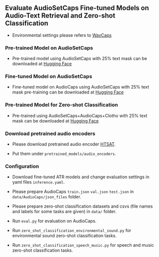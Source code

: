 ## Evaluate AudioSetCaps Fine-tuned Models on Audio-Text Retrieval and Zero-shot Classification
* Environmental settings please refers to [WavCaps](https://github.com/XinhaoMei/WavCaps)

### Pre-trained Model on AudioSetCaps
* Pre-trained model using AudioSetCaps with 25% text mask can be downloaded at [Hugging Face](https://huggingface.co/datasets/baijs/AudioSetCaps/blob/main/Model/ATR_HTSAT%2BRoBERTa_ASC_PT_mask25_T2AR1_32.8_A2TR1_44.5.pt)

### Fine-tuned Model on AudioSetCaps
* Fine-tuned model on AudioCaps using AudioSetCaps with 25% text mask pre-training can be downloaded at [Hugging Face](https://huggingface.co/datasets/baijs/AudioSetCaps/blob/main/Model/ATR_HTSAT%2BRoBERTa_ASC_PT_mask25_AC_FT_T2AR1_46.3_A2TR1_59.3.pt)

### Pre-trained Model for Zero-shot Classification
* Pre-trained using AudioSetCaps+AudioCaps+Clotho with 25% text mask can be downloaded at [Hugging Face](https://huggingface.co/datasets/baijs/AudioSetCaps/blob/main/Model/ZSC_HTSAT%2BRoBERTa_ASC%2BAC%2BClotho_PT_mask25_T2AR1_41.0_A2TR1_55.6.pt)

### Download pretrained audio encoders
* Please download pretrained audio encoder [HTSAT](https://drive.google.com/drive/folders/1ZaYERuMMLLgu4oHTl47FcippLFboaGq5?usp=share_link).

* Put them under `pretrained_models/audio_encoders`.

### Configuration
* Download fine-tuned ATR models and change evaluation settings in yaml files `inference.yaml`.

* Please prepare AudioCaps `train.json` `val.json` `test.json` in `data/AudioCaps/json_files` folder.

* Please prepare zero-shot classification datasets and csvs (file names and labels for some tasks are given) in `data/` folder.

* Run `eval.py` for evaluation on AudioCaps.

* Run `zero_shot_classification_environmental_sound.py` for environmental sound zero-shot classification tasks.

* Run `zero_shot_classification_speech_music.py` for speech and music zero-shot classification tasks.